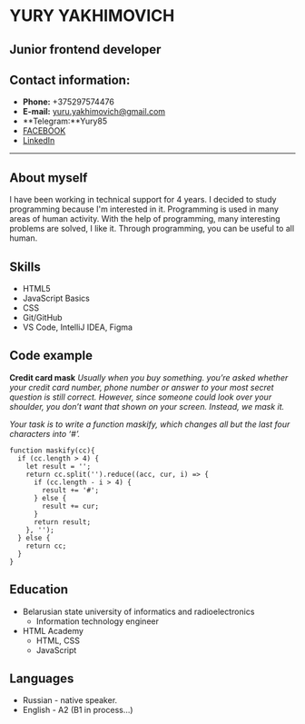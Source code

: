 # YURY YAKHIMOVICH  

## Junior frontend developer

## Contact information:
* **Phone:** +375297574476
* **E-mail:** yuru.yakhimovich@gmail.com  
* **Telegram:**Yury85 
* [FACEBOOK]( https://www.facebook.com/login/?privacy_mutation_token=eyJ0eXBlIjowLCJjcmVhdGlvbl90aW1lIjoxNjcwNjU2OTg0LCJjYWxsc2l0ZV9pZCI6MjY5NTQ4NDUzMDcyMDk1MX0%3D "FACEBOOK")
* [LinkedIn]( https://www.linkedin.com/feed/ "LinkedIn")
***
## About myself
I have been working in technical support for 4 years. I decided to study programming because I'm interested in it. Programming is used in many areas of human activity. With the help of programming, many interesting problems are solved, I like it. Through programming, you can be useful to all human.

## Skills 
* HTML5
* JavaScript Basics
* CSS
* Git/GitHub
* VS Code, IntelliJ IDEA, Figma

## Code example 
**Credit card mask** *Usually when you buy something. you’re asked whether your credit card number, phone number or answer to your most secret question is still correct. However, since someone could look over your shoulder, you don’t want that shown on your screen. Instead, we mask it.*

*Your task is to write a function maskify, which changes all but the last four characters into ‘#’.*
~~~
function maskify(cc){
  if (cc.length > 4) {
    let result = '';
    return cc.split('').reduce((acc, cur, i) => {
      if (cc.length - i > 4) {
        result += '#';
      } else {
        result += cur;
      }
      return result;
    }, '');
  } else {
    return cc;
  }
}
~~~
## Education
* Belarusian state university of informatics and radioelectronics
    * Information technology engineer
* HTML Academy
    * HTML, CSS
    * JavaScript

## Languages
* Russian - native speaker.
* English - A2 (B1 in process…)